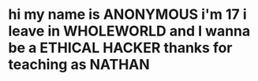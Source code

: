 # hi my name is ANONYMOUS  i'm 17  i leave in WHOLEWORLD and I wanna be a ETHICAL HACKER thanks for teaching as NATHAN 
